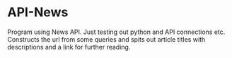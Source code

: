 # API-News
Program using News API. Just testing out python and API connections etc. Constructs the url from some queries and spits out article titles with descriptions and a link for further reading.
